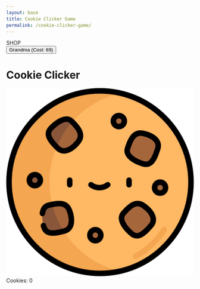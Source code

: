 ```yaml
---
layout: base
title: Cookie Clicker Game
permalink: /cookie-clicker-game/
---
```



<div class="grid grid-cols-4 gap-4 aspect-square">
<!-- Shop -->
<div class="col-span-1 bg-white p-4 shadow-lg flex flex-col" id="shop-container">
    <div class="text-xl font-bold mb-4 text-center">SHOP</div>
    <button id="autoClickerBtn" class="bg-blue-500 hover:bg-blue-600 text-white px-4 py-2 mb-2">
    Grandma (Cost: 69)
    </button>
</div>

<!-- Game -->
<div class="col-span-3 flex flex-col items-center justify-center bg-gray-100">
    <h1 class="text-3xl font-bold mb-6">Cookie Clicker</h1>
    <div id="cookie" class="w-48 h-48 bg-cover bg-center rounded-full cursor-pointer active:scale-90 transition">
        <img src="/hacks/cookie-clicker/assets/baseCookie.png" />
    </div>
    <div id="counter" class="text-2xl mt-4 font-semibold">Cookies: <span id="cookie-count">0</span></div>
</div>
</div>

<script src="https://cdn.tailwindcss.com"></script>
<script src="hacks/cookie-clicker/cookie-clicker-game.js">
